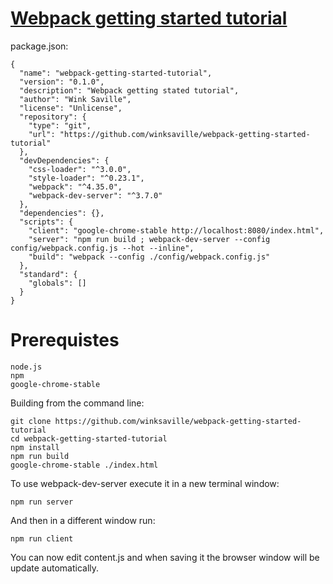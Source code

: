 #  [Webpack getting started tutorial](https://webpack.github.io/docs/tutorials/getting-started/)

package.json:
```
{
  "name": "webpack-getting-started-tutorial",
  "version": "0.1.0",
  "description": "Webpack getting stated tutorial",
  "author": "Wink Saville",
  "license": "Unlicense",
  "repository": {
    "type": "git",
    "url": "https://github.com/winksaville/webpack-getting-started-tutorial"
  },
  "devDependencies": {
    "css-loader": "^3.0.0",
    "style-loader": "^0.23.1",
    "webpack": "^4.35.0",
    "webpack-dev-server": "^3.7.0"
  },
  "dependencies": {},
  "scripts": {
    "client": "google-chrome-stable http://localhost:8080/index.html",
    "server": "npm run build ; webpack-dev-server --config config/webpack.config.js --hot --inline",
    "build": "webpack --config ./config/webpack.config.js"
  },
  "standard": {
    "globals": []
  }
}
```

# Prerequistes
```
node.js
npm
google-chrome-stable
```

Building from the command line:
```
git clone https://github.com/winksaville/webpack-getting-started-tutorial
cd webpack-getting-started-tutorial
npm install
npm run build
google-chrome-stable ./index.html
```

To use webpack-dev-server execute it in a new terminal window:
```
npm run server
```

And then in a different window run:
```
npm run client
```

You can now edit content.js and when saving it the
browser window will be update automatically.

